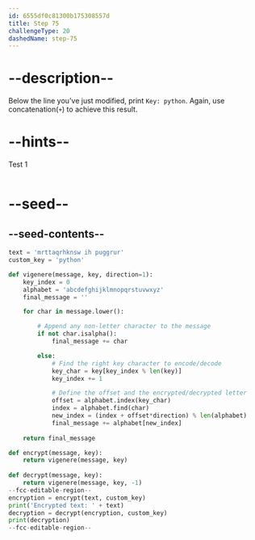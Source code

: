 ```yaml
---
id: 6555df0c81300b175308557d
title: Step 75
challengeType: 20
dashedName: step-75
---
```


# --description--

Below the line you've just modified, print `Key: python`. Again, use concatenation(`+`) to achieve this result.

# --hints--

Test 1

```js

```

# --seed--

## --seed-contents--

```py
text = 'mrttaqrhknsw ih puggrur'
custom_key = 'python'

def vigenere(message, key, direction=1):
    key_index = 0
    alphabet = 'abcdefghijklmnopqrstuvwxyz'
    final_message = ''

    for char in message.lower():

        # Append any non-letter character to the message
        if not char.isalpha():
            final_message += char

        else:        
            # Find the right key character to encode/decode
            key_char = key[key_index % len(key)]
            key_index += 1

            # Define the offset and the encrypted/decrypted letter
            offset = alphabet.index(key_char)
            index = alphabet.find(char)    
            new_index = (index + offset*direction) % len(alphabet)
            final_message += alphabet[new_index]
    
    return final_message

def encrypt(message, key):
    return vigenere(message, key)
    
def decrypt(message, key):
    return vigenere(message, key, -1)
--fcc-editable-region--
encryption = encrypt(text, custom_key)
print('Encrypted text: ' + text)
decryption = decrypt(encryption, custom_key)
print(decryption)
--fcc-editable-region--
```
